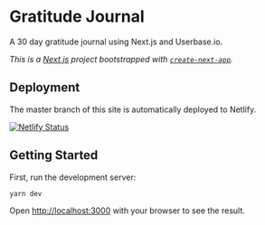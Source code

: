 # Gratitude Journal

A 30 day gratitude journal using Next.js and Userbase.io.

_This is a [Next.js](https://nextjs.org/) project bootstrapped with [`create-next-app`](https://github.com/zeit/next.js/tree/canary/packages/create-next-app)._

## Deployment

The master branch of this site is automatically deployed to Netlify.

[![Netlify Status](https://api.netlify.com/api/v1/badges/b1ed75d9-8f1f-4d59-a71a-b05012e2c40f/deploy-status)](https://app.netlify.com/sites/30daysofgratitude/deploys)

## Getting Started

First, run the development server:

```
yarn dev
```

Open [http://localhost:3000](http://localhost:3000) with your browser to see the result.
